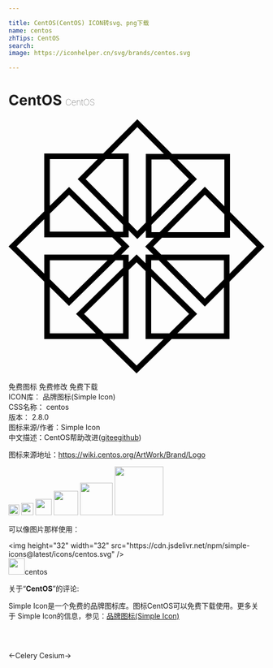 ```yaml
---

title: CentOS(CentOS) ICON转svg、png下载
name: centos
zhTips: CentOS
search: 
image: https://iconhelper.cn/svg/brands/centos.svg

---
```


# CentOS  <small style="font-size: 60%;font-weight: 100">CentOS</small>

<div id="svg" class="svg-wrap">
<svg role="img" viewBox="0 0 24 24" xmlns="http://www.w3.org/2000/svg" ><title>CentOS icon</title><path d="M12.076.066L8.883 3.28H3.348v5.434L0 12.01l3.349 3.298v5.39h5.374l3.285 3.236 3.285-3.236h5.43v-5.374L24 12.026l-3.232-3.252V3.321H15.31zm0 .749l2.49 2.506h-1.69v6.441l-.8.805-.81-.815V3.28H9.627zm-8.2 2.991h4.483L6.485 5.692l4.253 4.279v.654H9.94L5.674 6.423l-1.798 1.77zm5.227 0h1.635v5.415l-3.509-3.53zm4.302.043h1.687l1.83 1.842-3.517 3.539zm2.431 0h4.404v4.394l-1.83-1.842-4.241 4.267h-.764v-.69l4.261-4.287zm2.574 3.3l1.83 1.843v1.676h-5.327zm-12.735.013l3.515 3.462H3.876v-1.69zM3.348 9.454v1.697h6.377l.871.858-.782.77H3.35v1.786L.753 12.01zm17.42.068l2.488 2.503-2.533 2.55v-1.796h-6.41l-.75-.754.825-.83h6.38zm-9.502.978l.81.815.186-.188.614-.618v.686h.768l-.825.83.75.754h-.719v.808l-.842-.83-.741.73v-.707h-.7l.781-.77-.188-.186-.682-.672h.788zm-7.39 2.807h5.402l-3.603 3.55-1.798-1.772zm6.154 0h.708v.7l-4.404 4.338 1.852 1.824h-4.31v-4.342l1.798 1.77zm3.348 0h.715l4.317 4.343.186-.187 1.599-1.61v4.316h-4.366l1.853-1.825-.188-.185-4.116-4.054zm1.46 0h5.357v1.798l-1.785 1.796zm-2.83.191l.842.829v6.37h1.691l-2.532 2.495-2.533-2.495h1.79V14.23zm-1.27 1.251v5.42H8.939l-1.852-1.823zm2.64.097l3.552 3.499-1.853 1.825h-1.7z"/></svg>
</div>
<detail full-name='centos'></detail>

<div class="detail-page">
<p>
<span><span class="badge-success badge">免费图标</span> <span class="badge-success badge">免费修改</span>  <span class="badge-success badge">免费下载</span> </span>
<br/>
<span>
ICON库：
<span class="badge-secondary badge">品牌图标(Simple Icon)</span> 
</span>
<br/>
<span>
CSS名称：
<span class="badge-secondary badge">centos</span> 
</span>

<br/>
<span>
版本：
<span class="badge-secondary badge">2.8.0</span> 
</span>
<br/>
<span>图标来源/作者：<span class="badge-light badge">Simple Icon</span></span> 
<br/>
<span class="zh-detail">中文描述：<span class="badge-primary badge">CentOS</span><span class="help-link"><span>帮助改进</span>(<a href="https://gitee.com/liuwave/icon-helper/edit/master/json/brands/centos.json" target="_blank" rel="noopener noreferrer">gitee</a><a href="https://github.com/liuwave/icon-helper/edit/master/json/brands/centos.json" target="_blank" rel="noopener noreferrer">github</a></span>)</span><br/>
</p>
</div><div class="description description alert alert-light"><p>图标来源地址：<a href="https://wiki.centos.org/ArtWork/Brand/Logo" target="_blank" rel="noopener noreferrer">https://wiki.centos.org/ArtWork/Brand/Logo</a></p></div>
<div class="alert alert-dark">
<img height="21" width="21" src="https://cdn.jsdelivr.net/npm/simple-icons@latest/icons/centos.svg" />
<img height="24" width="24" src="https://cdn.jsdelivr.net/npm/simple-icons@latest/icons/centos.svg" />
<img height="32" width="32" src="https://cdn.jsdelivr.net/npm/simple-icons@latest/icons/centos.svg" />
<img height="48" width="48" src="https://cdn.jsdelivr.net/npm/simple-icons@latest/icons/centos.svg" />
<img height="64" width="64" src="https://cdn.jsdelivr.net/npm/simple-icons@latest/icons/centos.svg" />
<img height="96" width="96" src="https://cdn.jsdelivr.net/npm/simple-icons@latest/icons/centos.svg" />

</div>
<div>
  <p>可以像图片那样使用：    
  </p>
  <div class="alert alert-primary" style="font-size: 14px">
    &lt;img height="32" width="32" src="https://cdn.jsdelivr.net/npm/simple-icons@latest/icons/centos.svg" /&gt;
    <copy-btn content='<img height="32" width="32" src="https://cdn.jsdelivr.net/npm/simple-icons@latest/icons/centos.svg" />'></copy-btn>
  </div>
  <div class="alert alert-secondary">
    <img height="32" width="32" src="https://cdn.jsdelivr.net/npm/simple-icons@latest/icons/centos.svg" />centos
    <copy-btn content="centos" btn-title="复制图标名称"></copy-btn>
  </div>
</div>
<div class="icon-detail__container">
<p>关于“<b>CentOS</b>”的评论:</p>
</div>
<Vssue title="关于“CentOS”的评论" />
<div><p>Simple Icon是一个免费的品牌图标库。图标CentOS可以免费下载使用。更多关于  Simple Icon的信息，参见：<a target="_blank" href="https://iconhelper.cn/brands.html">品牌图标(Simple Icon)</a>
</p></div>


<div style="padding:2rem 0 " class="page-nav"><p class="inner"><span class="prev">←<router-link to="/icon/celery.html">Celery</router-link></span> <span class="next"><router-link to="/icon/cesium.html">Cesium</router-link>→</span></p></div>
